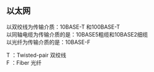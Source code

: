 ## 以太网
以双绞线为传输介质：10BASE-T 和100BASE-T  
以同轴电缆为传输介质的是：10BASE5粗缆和10BASE2细缆  
以光纤为传输介质的是：10BASE-F

T ：Twisted-pair 双绞线  
F ：Fiber 光纤 
